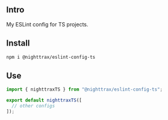 ## Intro

My ESLint config for TS projects.


## Install

```sh
npm i @nighttrax/eslint-config-ts
```


## Use

```js
import { nighttraxTS } from "@nighttrax/eslint-config-ts";

export default nighttraxTS([
  // other configs
]);
```

